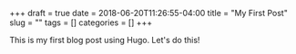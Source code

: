 +++
draft = true
date = 2018-06-20T11:26:55-04:00
title = "My First Post"
slug = ""
tags = []
categories = []
+++

This is my first blog post using Hugo. Let's do this!
